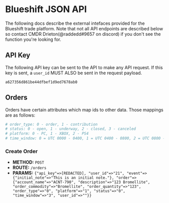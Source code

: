 # Blueshift JSON API
The following docs describe the external intefaces provided for the Blueshift trade platform. Note that not all API endpoints are described below so contact CMDR Drieton(@raddedd#9657 on discord) if you don't see the function you're looking for.

## API Key
The following API key can be sent to the API to make any API request. If this key is sent, a `user_id` MUST ALSO be sent in the request payload.

`a627356d861be44dfbef1d9ed7678ab0`

## Orders
Orders have certain attributes which map ids to other data. Those mappings are as follows:
```ruby
# order_type: 0 - order, 1 - contribution
# status: 0 - open, 1 - underway, 2 - closed, 3 - canceled
# platform: 0 - PC, 1 - XBOX, 2 - PS4
# time_window: 0 = UTC 0000 - 0400, 1 = UTC 0400 - 0800, 2 = UTC 0800 - 1200, 3 = UTC 1200 - 1600, 4 = UTC 1600 - 2000, 5 = UTC 2000 - 0000
```

### Create Order
- **METHOD:** `POST`
- **ROUTE:** `/orders`
- **PARAMS:** `{"api_key"=>[REDACTED], "user_id"=>"21", "event"=>{"initial_note"=>"This is an initial note."}, "order"=>{"account_name"=>"ACNT-790", "description"=>"123 Bromellite", "order_commodity"=>"Bromellite", "order_quantity"=>"123", "order_type"=>"0", "platform"=>"1", "status"=>"0", "time_window"=>"3", "user_id"=>""}}`